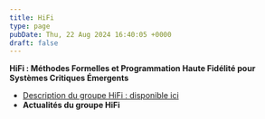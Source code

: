 ```yaml
---
title: HiFi
type: page
pubDate: Thu, 22 Aug 2024 16:40:05 +0000
draft: false
---
```


**HiFi : Méthodes Formelles et Programmation Haute Fidélité pour Systèmes Critiques Émergents**

  * [Description du groupe HiFi : disponible ici](https://gdr-gpl.cnrs.fr/?page_id=160)
  * **Actualités du groupe HiFi**


